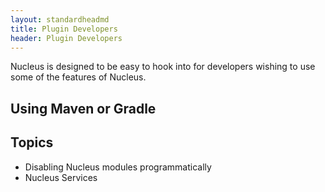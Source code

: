 ```yaml
---
layout: standardheadmd
title: Plugin Developers
header: Plugin Developers
---
```


Nucleus is designed to be easy to hook into for developers wishing to use some of the features of Nucleus.

## Using Maven or Gradle

## Topics

* Disabling Nucleus modules programmatically
* Nucleus Services